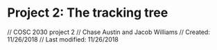 # Project 2: The tracking tree
// COSC 2030 project 2
// Chase Austin and Jacob Williams
// Created: 11/26/2018
// Last modified: 11/26/2018

